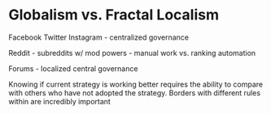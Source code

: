 # Globalism vs. Fractal Localism

Facebook Twitter Instagram - centralized governance

Reddit - subreddits w/ mod powers - manual work vs. ranking automation

Forums - localized central governance





Knowing if current strategy is working better requires the ability to compare with others who have not adopted the strategy. Borders with different rules within are incredibly important



